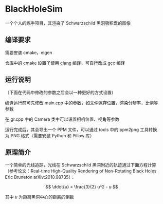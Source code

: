 # BlackHoleSim

一个个人的练手项目，其渲染了 Schwarzschild 黑洞吸积盘的图像

## 编译要求

需要安装 cmake，eigen

仓库中的 cmake 设置了使用 clang 编译，可自行改成 gcc 编译

## 运行说明

（下面在代码中修改的参数之后会以一种更好的方式设置）

编译运行前可先修改 main.cpp 中的参数，如文件保存位置，渲染分辨率，比例等参数

在 gr.cpp 中的 Camera 类中可以设置相机位置、视角等参数

运行完成后，其会导出一个 PPM 文件，可以通过 tools 中的 ppm2png 工具转换为 PNG 格式（需要安装 Python 和 Pillow 库）

## 原理简介

一个简单的光线追踪，光线在 Schwarzschild 黑洞附近的轨迹通过下面方程计算（参考论文：Real-time High-Quality Rendering of Non-Rotating Black Holes Eric Bruneton arXiv:2010.08735）：

$$ \ddot{u} = \frac{3}{2} u^2 - u $$

其中 $u$ 为距离黑洞中心的距离的倒数
